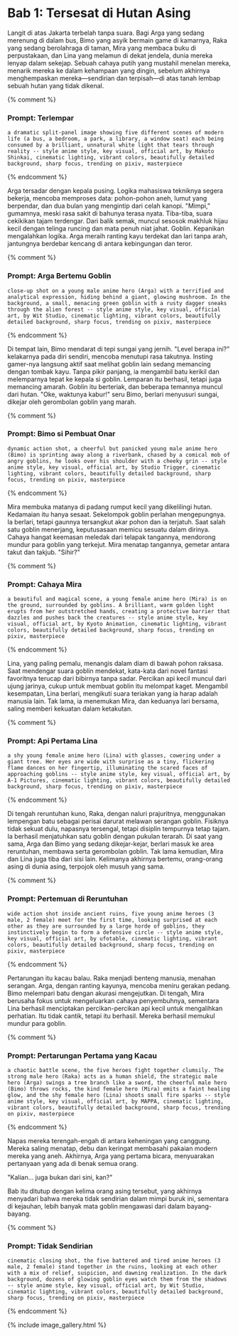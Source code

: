 # Bab 1: Tersesat di Hutan Asing

Langit di atas Jakarta terbelah tanpa suara. Bagi Arga yang sedang merenung di dalam bus, Bimo yang asyik bermain game di kamarnya, Raka yang sedang berolahraga di taman, Mira yang membaca buku di perpustakaan, dan Lina yang melamun di dekat jendela, dunia mereka lenyap dalam sekejap. Sebuah cahaya putih yang mustahil menelan mereka, menarik mereka ke dalam kehampaan yang dingin, sebelum akhirnya menghempaskan mereka—sendirian dan terpisah—di atas tanah lembap sebuah hutan yang tidak dikenal.

{% comment %}
### Prompt: Terlempar
```
a dramatic split-panel image showing five different scenes of modern life (a bus, a bedroom, a park, a library, a window seat) each being consumed by a brilliant, unnatural white light that tears through reality -- style anime style, key visual, official art, by Makoto Shinkai, cinematic lighting, vibrant colors, beautifully detailed background, sharp focus, trending on pixiv, masterpiece
```
{% endcomment %}

Arga tersadar dengan kepala pusing. Logika mahasiswa tekniknya segera bekerja, mencoba memproses data: pohon-pohon aneh, lumut yang berpendar, dan dua bulan yang mengintip dari celah kanopi. "Mimpi," gumamnya, meski rasa sakit di bahunya terasa nyata. Tiba-tiba, suara cekikikan tajam terdengar. Dari balik semak, muncul sesosok makhluk hijau kecil dengan telinga runcing dan mata penuh niat jahat. Goblin. Kepanikan mengalahkan logika. Arga meraih ranting kayu terdekat dan lari tanpa arah, jantungnya berdebar kencang di antara kebingungan dan teror.

{% comment %}
### Prompt: Arga Bertemu Goblin
```
close-up shot on a young male anime hero (Arga) with a terrified and analytical expression, hiding behind a giant, glowing mushroom. In the background, a small, menacing green goblin with a rusty dagger sneaks through the alien forest -- style anime style, key visual, official art, by Wit Studio, cinematic lighting, vibrant colors, beautifully detailed background, sharp focus, trending on pixiv, masterpiece
```
{% endcomment %}

Di tempat lain, Bimo mendarat di tepi sungai yang jernih. "Level berapa ini?" kelakarnya pada diri sendiri, mencoba menutupi rasa takutnya. Insting gamer-nya langsung aktif saat melihat goblin lain sedang memancing dengan tombak kayu. Tanpa pikir panjang, ia mengambil batu kerikil dan melemparnya tepat ke kepala si goblin. Lemparan itu berhasil, tetapi juga memancing amarah. Goblin itu berteriak, dan beberapa temannya muncul dari hutan. "Oke, waktunya kabur!" seru Bimo, berlari menyusuri sungai, dikejar oleh gerombolan goblin yang marah.

{% comment %}
### Prompt: Bimo si Pembuat Onar
```
dynamic action shot, a cheerful but panicked young male anime hero (Bimo) is sprinting away along a riverbank, chased by a comical mob of angry goblins, he looks over his shoulder with a cheeky grin -- style anime style, key visual, official art, by Studio Trigger, cinematic lighting, vibrant colors, beautifully detailed background, sharp focus, trending on pixiv, masterpiece
```
{% endcomment %}

Mira membuka matanya di padang rumput kecil yang dikelilingi hutan. Kedamaian itu hanya sesaat. Sekelompok goblin perlahan mengepungnya. Ia berlari, tetapi gaunnya tersangkut akar pohon dan ia terjatuh. Saat salah satu goblin menerjang, keputusasaan memicu sesuatu dalam dirinya. Cahaya hangat keemasan meledak dari telapak tangannya, mendorong mundur para goblin yang terkejut. Mira menatap tangannya, gemetar antara takut dan takjub. "Sihir?"

{% comment %}
### Prompt: Cahaya Mira
```
a beautiful and magical scene, a young female anime hero (Mira) is on the ground, surrounded by goblins. A brilliant, warm golden light erupts from her outstretched hands, creating a protective barrier that dazzles and pushes back the creatures -- style anime style, key visual, official art, by Kyoto Animation, cinematic lighting, vibrant colors, beautifully detailed background, sharp focus, trending on pixiv, masterpiece
```
{% endcomment %}

Lina, yang paling pemalu, menangis dalam diam di bawah pohon raksasa. Saat mendengar suara goblin mendekat, kata-kata dari novel fantasi favoritnya terucap dari bibirnya tanpa sadar. Percikan api kecil muncul dari ujung jarinya, cukup untuk membuat goblin itu melompat kaget. Mengambil kesempatan, Lina berlari, mengikuti suara teriakan yang ia harap adalah manusia lain. Tak lama, ia menemukan Mira, dan keduanya lari bersama, saling memberi kekuatan dalam ketakutan.

{% comment %}
### Prompt: Api Pertama Lina
```
a shy young female anime hero (Lina) with glasses, cowering under a giant tree. Her eyes are wide with surprise as a tiny, flickering flame dances on her fingertip, illuminating the scared faces of approaching goblins -- style anime style, key visual, official art, by A-1 Pictures, cinematic lighting, vibrant colors, beautifully detailed background, sharp focus, trending on pixiv, masterpiece
```
{% endcomment %}

Di tengah reruntuhan kuno, Raka, dengan naluri prajuritnya, menggunakan lempengan batu sebagai perisai darurat melawan serangan goblin. Fisiknya tidak sekuat dulu, napasnya tersengal, tetapi disiplin tempurnya tetap tajam. Ia berhasil menjatuhkan satu goblin dengan pukulan terarah. Di saat yang sama, Arga dan Bimo yang sedang dikejar-kejar, berlari masuk ke area reruntuhan, membawa serta gerombolan goblin. Tak lama kemudian, Mira dan Lina juga tiba dari sisi lain. Kelimanya akhirnya bertemu, orang-orang asing di dunia asing, terpojok oleh musuh yang sama.

{% comment %}
### Prompt: Pertemuan di Reruntuhan
```
wide action shot inside ancient ruins, five young anime heroes (3 male, 2 female) meet for the first time, looking surprised at each other as they are surrounded by a large horde of goblins, they instinctively begin to form a defensive circle -- style anime style, key visual, official art, by ufotable, cinematic lighting, vibrant colors, beautifully detailed background, sharp focus, trending on pixiv, masterpiece
```
{% endcomment %}

Pertarungan itu kacau balau. Raka menjadi benteng manusia, menahan serangan. Arga, dengan ranting kayunya, mencoba meniru gerakan pedang. Bimo melempari batu dengan akurasi mengejutkan. Di tengah, Mira berusaha fokus untuk mengeluarkan cahaya penyembuhnya, sementara Lina berhasil menciptakan percikan-percikan api kecil untuk mengalihkan perhatian. Itu tidak cantik, tetapi itu berhasil. Mereka berhasil memukul mundur para goblin.

{% comment %}
### Prompt: Pertarungan Pertama yang Kacau
```
a chaotic battle scene, the five heroes fight together clumsily. The strong male hero (Raka) acts as a human shield, the strategic male hero (Arga) swings a tree branch like a sword, the cheerful male hero (Bimo) throws rocks, the kind female hero (Mira) emits a faint healing glow, and the shy female hero (Lina) shoots small fire sparks -- style anime style, key visual, official art, by MAPPA, cinematic lighting, vibrant colors, beautifully detailed background, sharp focus, trending on pixiv, masterpiece
```
{% endcomment %}

Napas mereka terengah-engah di antara keheningan yang canggung. Mereka saling menatap, debu dan keringat membasahi pakaian modern mereka yang aneh. Akhirnya, Arga yang pertama bicara, menyuarakan pertanyaan yang ada di benak semua orang. 

"Kalian... juga bukan dari sini, kan?"

Bab itu ditutup dengan kelima orang asing tersebut, yang akhirnya menyadari bahwa mereka tidak sendirian dalam mimpi buruk ini, sementara di kejauhan, lebih banyak mata goblin mengawasi dari dalam bayang-bayang.

{% comment %}
### Prompt: Tidak Sendirian
```
cinematic closing shot, the five battered and tired anime heroes (3 male, 2 female) stand together in the ruins, looking at each other with a mix of relief, suspicion, and dawning realization. In the dark background, dozens of glowing goblin eyes watch them from the shadows -- style anime style, key visual, official art, by Wit Studio, cinematic lighting, vibrant colors, beautifully detailed background, sharp focus, trending on pixiv, masterpiece
```
{% endcomment %}

{% include image_gallery.html %}
